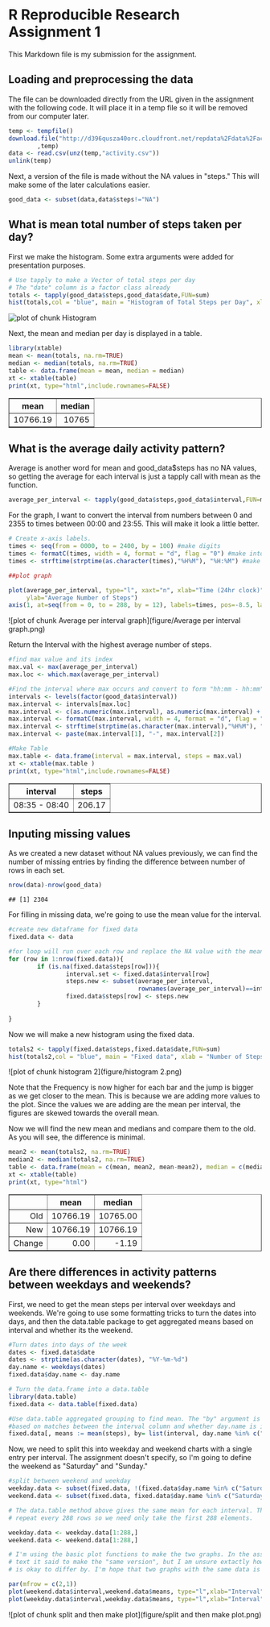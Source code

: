 R Reproducible Research Assignment 1
========================================================

This Markdown file is my submission for the assignment.

## Loading and preprocessing the data

The file can be downloaded directly from the URL given in the assignment with the following code. It will place it in a temp file so it will be removed from our computer later.


```r
temp <- tempfile()
download.file("http://d396qusza40orc.cloudfront.net/repdata%2Fdata%2Factivity.zip"
        ,temp)
data <- read.csv(unz(temp,"activity.csv"))
unlink(temp)
```

Next, a version of the file is made without the NA values in "steps." This will make some of the later calculations easier.


```r
good_data <- subset(data,data$steps!="NA")
```
## What is mean total number of steps taken per day?

First we make the histogram. Some extra arguments were added for presentation purposes.


```r
# Use tapply to make a Vector of total steps per day
# The "date" column is a factor class already
totals <- tapply(good_data$steps,good_data$date,FUN=sum)
hist(totals,col = "blue", main = "Histogram of Total Steps per Day", xlab = "Number of Steps", breaks=8)
```

![plot of chunk Histogram](figure/Histogram.png) 

Next, the mean and median per day is displayed in a table.


```r
library(xtable)
mean <- mean(totals, na.rm=TRUE)
median <- median(totals, na.rm=TRUE)
table <- data.frame(mean = mean, median = median)
xt <- xtable(table)
print(xt, type="html",include.rownames=FALSE)
```

<!-- html table generated in R 3.1.0 by xtable 1.7-3 package -->
<!-- Thu Jun 12 21:26:45 2014 -->
<TABLE border=1>
<TR> <TH> mean </TH> <TH> median </TH>  </TR>
  <TR> <TD align="right"> 10766.19 </TD> <TD align="right"> 10765 </TD> </TR>
   </TABLE>

## What is the average daily activity pattern?

Average is another word for mean and good_data$steps has no NA values, so getting the average for each interval is just a tapply call with mean as the function.


```r
average_per_interval <- tapply(good_data$steps,good_data$interval,FUN=mean)
```

For the graph, I want to convert the interval from numbers between 0 and 2355 to times between 00:00 and 23:55. This will make it look a little better.


```r
# Create x-axis labels.
times <- seq(from = 0000, to = 2400, by = 100) #make digits
times <- formatC(times, width = 4, format = "d", flag = "0") #make into xxxx
times <- strftime(strptime(as.character(times),"%H%M"), "%H:%M") #make into xx:xx

##plot graph

plot(average_per_interval, type="l", xaxt="n", xlab="Time (24hr clock)", 
     ylab="Average Number of Steps")
axis(1, at=seq(from = 0, to = 288, by = 12), labels=times, pos=-8.5, las=0)
```

![plot of chunk Average per interval graph](figure/Average per interval graph.png) 

Return the Interval with the highest average number of steps.


```r
#find max value and its index
max.val <- max(average_per_interval)
max.loc <- which.max(average_per_interval)

#Find the interval where max occurs and convert to form "hh:mm - hh:mm""
intervals <- levels(factor(good_data$interval))
max.interval <- intervals[max.loc]
max.interval <- c(as.numeric(max.interval), as.numeric(max.interval) + 5)
max.interval <- formatC(max.interval, width = 4, format = "d", flag = "0")
max.interval <- strftime(strptime(as.character(max.interval),"%H%M"), "%H:%M")
max.interval <- paste(max.interval[1], "-", max.interval[2])

#Make Table
max.table <- data.frame(interval = max.interval, steps = max.val)
xt <- xtable(max.table )
print(xt, type="html",include.rownames=FALSE)
```

<!-- html table generated in R 3.1.0 by xtable 1.7-3 package -->
<!-- Thu Jun 12 21:26:45 2014 -->
<TABLE border=1>
<TR> <TH> interval </TH> <TH> steps </TH>  </TR>
  <TR> <TD> 08:35 - 08:40 </TD> <TD align="right"> 206.17 </TD> </TR>
   </TABLE>

## Inputing missing values

As we created a new dataset without NA values previously, we can find the number of missing entries by finding the difference between number of rows in each set.


```r
nrow(data)-nrow(good_data)
```

```
## [1] 2304
```

For filling in missing data, we're going to use the mean value for the interval.


```r
#create new dataframe for fixed data
fixed.data <- data

#for loop will run over each row and replace the NA value with the mean for that interval
for (row in 1:nrow(fixed.data)){
        if (is.na(fixed.data$steps[row])){
                interval.set <- fixed.data$interval[row] 
                steps.new <- subset(average_per_interval, 
                                    rownames(average_per_interval)==interval.set)
                fixed.data$steps[row] <- steps.new
        }
        
}
```

Now we will make a new histogram using the fixed data.


```r
totals2 <- tapply(fixed.data$steps,fixed.data$date,FUN=sum)
hist(totals2,col = "blue", main = "Fixed data", xlab = "Number of Steps", breaks=8)
```

![plot of chunk histogram 2](figure/histogram 2.png) 

Note that the Frequency is now higher for each bar and the jump is bigger as we get closer to the mean. This is because we are adding more values to the plot. Since the values we are adding are the mean per interval, the figures are skewed towards the overall mean.

Now we will find the new mean and medians and compare them to the old. As you will see, the difference is minimal.


```r
mean2 <- mean(totals2, na.rm=TRUE)
median2 <- median(totals2, na.rm=TRUE)
table <- data.frame(mean = c(mean, mean2, mean-mean2), median = c(median, median2, median-median2), row.names=c("Old","New","Change"))
xt <- xtable(table)
print(xt, type="html")
```

<!-- html table generated in R 3.1.0 by xtable 1.7-3 package -->
<!-- Thu Jun 12 21:26:46 2014 -->
<TABLE border=1>
<TR> <TH>  </TH> <TH> mean </TH> <TH> median </TH>  </TR>
  <TR> <TD align="right"> Old </TD> <TD align="right"> 10766.19 </TD> <TD align="right"> 10765.00 </TD> </TR>
  <TR> <TD align="right"> New </TD> <TD align="right"> 10766.19 </TD> <TD align="right"> 10766.19 </TD> </TR>
  <TR> <TD align="right"> Change </TD> <TD align="right"> 0.00 </TD> <TD align="right"> -1.19 </TD> </TR>
   </TABLE>

## Are there differences in activity patterns between weekdays and weekends?

First, we need to get the mean steps per interval over weekdays and weekends. We're going to use some formatting tricks to turn the dates into days, and then the data.table package to get aggregated means based on interval and whether its the weekend.


```r
#Turn dates into days of the week
dates <- fixed.data$date
dates <- strptime(as.character(dates), "%Y-%m-%d")
day.name <- weekdays(dates)
fixed.data$day.name <- day.name

# Turn the data.frame into a data.table
library(data.table)
fixed.data <- data.table(fixed.data)

#Use data.table aggregated grouping to find mean. The "by" argument is grouping
#based on matches between the interval column and whether day.name is in a weekend.
fixed.data[, means := mean(steps), by= list(interval, day.name %in% c("Saturday","Sunday"))]
```

Now, we need to split this into weekday and weekend charts with a single entry per interval. The assignment doesn't specify, so I'm going to define the weekend as "Saturday" and "Sunday."


```r
#split between weekend and weekday
weekday.data <- subset(fixed.data, !(fixed.data$day.name %in% c("Saturday","Sunday")))
weekend.data <- subset(fixed.data, fixed.data$day.name %in% c("Saturday","Sunday"))

# The data.table method above gives the same mean for each interval. The intervals 
# repeat every 288 rows so we need only take the first 288 elements.

weekday.data <- weekday.data[1:288,]
weekend.data <- weekend.data[1:288,]

# I'm using the basic plot functions to make the two graphs. In the assignment
# text it said to make the "same version", but I am unsure extactly how much it
# is okay to differ by. I'm hope that two graphs with the same data is enough.

par(mfrow = c(2,1))
plot(weekend.data$interval,weekend.data$means, type="l",xlab="Interval",ylab="Mean Number of Steps",main="Weekend")
plot(weekday.data$interval,weekday.data$means, type="l",xlab="Interval",ylab="Mean Number of Steps", main="Weekday")
```

![plot of chunk split and then make plot](figure/split and then make plot.png) 
